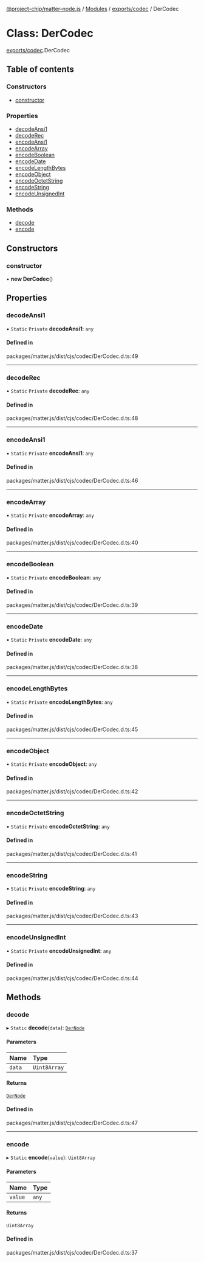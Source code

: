 [@project-chip/matter-node.js](../README.md) / [Modules](../modules.md) / [exports/codec](../modules/exports_codec.md) / DerCodec

# Class: DerCodec

[exports/codec](../modules/exports_codec.md).DerCodec

## Table of contents

### Constructors

- [constructor](exports_codec.DerCodec.md#constructor)

### Properties

- [decodeAnsi1](exports_codec.DerCodec.md#decodeansi1)
- [decodeRec](exports_codec.DerCodec.md#decoderec)
- [encodeAnsi1](exports_codec.DerCodec.md#encodeansi1)
- [encodeArray](exports_codec.DerCodec.md#encodearray)
- [encodeBoolean](exports_codec.DerCodec.md#encodeboolean)
- [encodeDate](exports_codec.DerCodec.md#encodedate)
- [encodeLengthBytes](exports_codec.DerCodec.md#encodelengthbytes)
- [encodeObject](exports_codec.DerCodec.md#encodeobject)
- [encodeOctetString](exports_codec.DerCodec.md#encodeoctetstring)
- [encodeString](exports_codec.DerCodec.md#encodestring)
- [encodeUnsignedInt](exports_codec.DerCodec.md#encodeunsignedint)

### Methods

- [decode](exports_codec.DerCodec.md#decode)
- [encode](exports_codec.DerCodec.md#encode)

## Constructors

### constructor

• **new DerCodec**()

## Properties

### decodeAnsi1

▪ `Static` `Private` **decodeAnsi1**: `any`

#### Defined in

packages/matter.js/dist/cjs/codec/DerCodec.d.ts:49

___

### decodeRec

▪ `Static` `Private` **decodeRec**: `any`

#### Defined in

packages/matter.js/dist/cjs/codec/DerCodec.d.ts:48

___

### encodeAnsi1

▪ `Static` `Private` **encodeAnsi1**: `any`

#### Defined in

packages/matter.js/dist/cjs/codec/DerCodec.d.ts:46

___

### encodeArray

▪ `Static` `Private` **encodeArray**: `any`

#### Defined in

packages/matter.js/dist/cjs/codec/DerCodec.d.ts:40

___

### encodeBoolean

▪ `Static` `Private` **encodeBoolean**: `any`

#### Defined in

packages/matter.js/dist/cjs/codec/DerCodec.d.ts:39

___

### encodeDate

▪ `Static` `Private` **encodeDate**: `any`

#### Defined in

packages/matter.js/dist/cjs/codec/DerCodec.d.ts:38

___

### encodeLengthBytes

▪ `Static` `Private` **encodeLengthBytes**: `any`

#### Defined in

packages/matter.js/dist/cjs/codec/DerCodec.d.ts:45

___

### encodeObject

▪ `Static` `Private` **encodeObject**: `any`

#### Defined in

packages/matter.js/dist/cjs/codec/DerCodec.d.ts:42

___

### encodeOctetString

▪ `Static` `Private` **encodeOctetString**: `any`

#### Defined in

packages/matter.js/dist/cjs/codec/DerCodec.d.ts:41

___

### encodeString

▪ `Static` `Private` **encodeString**: `any`

#### Defined in

packages/matter.js/dist/cjs/codec/DerCodec.d.ts:43

___

### encodeUnsignedInt

▪ `Static` `Private` **encodeUnsignedInt**: `any`

#### Defined in

packages/matter.js/dist/cjs/codec/DerCodec.d.ts:44

## Methods

### decode

▸ `Static` **decode**(`data`): [`DerNode`](../modules/exports_codec.md#dernode)

#### Parameters

| Name | Type |
| :------ | :------ |
| `data` | `Uint8Array` |

#### Returns

[`DerNode`](../modules/exports_codec.md#dernode)

#### Defined in

packages/matter.js/dist/cjs/codec/DerCodec.d.ts:47

___

### encode

▸ `Static` **encode**(`value`): `Uint8Array`

#### Parameters

| Name | Type |
| :------ | :------ |
| `value` | `any` |

#### Returns

`Uint8Array`

#### Defined in

packages/matter.js/dist/cjs/codec/DerCodec.d.ts:37
